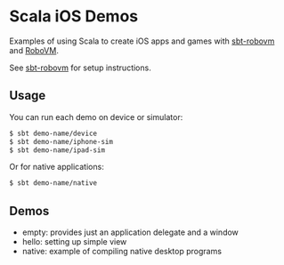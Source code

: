 Scala iOS Demos
===============

Examples of using Scala to create iOS apps and games with [sbt-robovm](https://github.com/ajhager/sbt-robovm) and [RoboVM](http://www.robovm.org/).

See [sbt-robovm](https://github.com/roboscala/sbt-robovm) for setup instructions.

## Usage

You can run each demo on device or simulator:

```bash
$ sbt demo-name/device
$ sbt demo-name/iphone-sim
$ sbt demo-name/ipad-sim
```

Or for native applications:

```bash
$ sbt demo-name/native
```

## Demos

* empty: provides just an application delegate and a window
* hello: setting up simple view
* native: example of compiling native desktop programs
